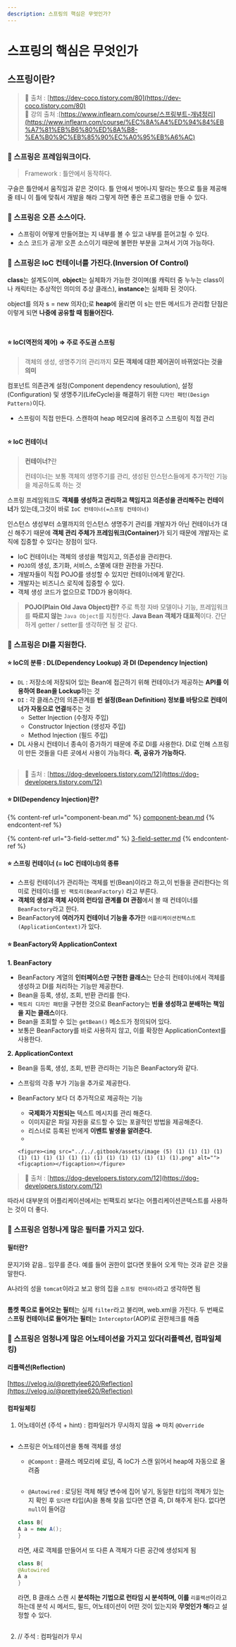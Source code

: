 ```yaml
---
description: 스프링의 핵심은 무엇인가?
---
```


# 스프링의 핵심은 무엇인가

## 스프링이란?

> 🔗 출처 : [https://dev-coco.tistory.com/80](https://dev-coco.tistory.com/80) \
> 🔗 강의 출처 :[https://www.inflearn.com/course/스프링부트-개념정리](https://www.inflearn.com/course/%EC%8A%A4%ED%94%84%EB%A7%81%EB%B6%80%ED%8A%B8-%EA%B0%9C%EB%85%90%EC%A0%95%EB%A6%AC)

### 🍒 스프링은 프레임워크이다.

> Framework : 틀안에서 동작하다.

구슬은 틀안에서 움직임과 같은 것이다. 틀 안에서 벗어나지 말라는 뜻으로 틀을 제공해줄 테니 이 틀에 맞춰서 개발을 해라 그렇게 하면 좋은 프로그램을 만들 수 있다.

### 🍒 스프링은 오픈 소스이다.

* 스프링이 어떻게 만들어졌는 지 내부를 볼 수 있고 내부를 뜯어고칠 수 있다.
* 소스 코드가 공개! 오픈 소스이기 때문에 불편한 부분을 고쳐서 기여 가능하다.

### 🍒 스프링은 IoC 컨테이너를 가진다.(Inversion Of Control)

**class**는 설계도이며, **object**는 실체화가 가능한 것이며(롤 캐릭터 중 누누는 class이나 캐릭터는 추상적인 의미의 추상 클래스), **instance**는 실체화 된 것이다.

object를 의자 s = new 의자();로 **heap**에 올리면 이 s는 만든 메서드가 관리함 단점은 이렇게 되면 **나중에 공유할 때 힘들어진다.**

<figure><img src="../../.gitbook/assets/image (3) (1) (1) (1) (1) (1) (1) (1) (1) (1) (1) (1) (1) (1) (1) (1) (1) (1) (1) (1) (1) (1) (1) (1) (1) (1) (1).png" alt=""><figcaption></figcaption></figure>

<figure><img src="../../.gitbook/assets/image (1) (1) (1) (1) (1) (1) (1) (1) (1) (1) (1) (1) (1) (1) (1) (1) (1) (1) (1) (1) (1) (1) (1) (1) (1) (1) (1) (1) (1) (1) (1) (1) (1) (1) (1) (1) (1) (1) (1) (1) (1) (1) (1) (1).png" alt=""><figcaption></figcaption></figure>

#### ⭐ IoC(역전의 제어) ⇒ 주로 주도권 스프링

> 객체의 생성, 생명주기의 관리까지 **모든 객체에 대한 제어권이 바뀌었다는 것을 의미**

컴포넌트 의존관계 설정(Component dependency resoulution), 설정(Configuration) 및 생명주기(LifeCycle)을 해결하기 위한 `디자인 패턴(Design Pattern)`이다.

* 스프링이 직접 만든다. 스캔하여 heap 메모리에 올려주고 스프링이 직접 관리

<figure><img src="../../.gitbook/assets/image (3) (1) (1) (1) (1) (1) (1) (1) (1) (1) (1) (1) (1) (1) (1) (1) (1) (1) (1) (1) (1) (1) (1) (1) (1) (1) (1) (1).png" alt=""><figcaption></figcaption></figure>

#### ⭐ IoC 컨테이너

> **컨테이너?**&#xB780;&#x20;
>
> 컨테이너는 보통 객체의 생명주기를 관리, 생성된 인스턴스들에게 추가적인 기능을 제공하도록 하는 것

스프링 프레임워크도 **객체를 생성하고 관리하고 책임지고 의존성을 관리해주는 컨테이너**가 있는데,그것이 바로 `IoC 컨테이너(=스프링 컨테이너)`

인스턴스 생성부터 소멸까지의 인스턴스 생명주기 관리를 개발자가 아닌 컨테이너가 대신 해주기 때문에 **객체 관리 주체가 프레임워크(Container)**&#xAC00; 되기 때문에 개발자는 로직에 집중할 수 있다는 장점이 있다.

* IoC 컨테이너는 객체의 생성을 책임지고, 의존성을 관리한다.
* `POJO`의 생성, 초기화, 서비스, 소멸에 대한 권한을 가진다.
* 개발자들이 직접 POJO를 생성할 수 있지만 컨테이너에게 맡긴다.
* 개발자는 비즈니스 로직에 집중할 수 있다.
* 객체 생성 코드가 없으므로 TDD가 용이하다.

> **POJO(Plain Old Java Object)란?** 주로 특정 자바 모델이나 기능, 프레임워크를 **따르지 않는** `Java Object`를 지칭한다. **Java Bean 객체가 대표적**이다. 간단하게 getter / setter를 생각하면 될 것 같다.

### 🍒 스프링은 DI를 지원한다.

#### ⭐ IoC의 분류 : DL(Dependency Lookup) 과 DI (Dependency Injection)

* `DL` : 저장소에 저장되어 있는 Bean에 접근하기 위해 컨테이너가 제공하는 **API를 이용하여 Bean을 Lockup**하는 것
* `DI` : 각 클래스간의 의존관계를 **빈 설정(Bean Definition) 정보를 바탕으로 컨테이너가 자동으로 연결**해주는 것
  * Setter Injection (수정자 주입)
  * Constructor Injection (생성자 주입)
  * Method Injection (필드 주입)
* DL 사용시 컨테이너 종속이 증가하기 때문에 주로 DI를 사용한다. DI로 인해 스프링이 만든 것들을 다른 곳에서 사용이 가능하다. **즉, 공유가 가능하다.**

<figure><img src="../../.gitbook/assets/image (4) (1) (1) (1) (1) (1) (1) (1) (1) (1) (1) (1) (1) (1) (1) (1) (1) (1) (1) (1) (1) (1) (1) (1).png" alt=""><figcaption></figcaption></figure>

> 🔗 출처 : [https://dog-developers.tistory.com/12](https://dog-developers.tistory.com/12)

#### ⭐ DI(Dependency Injection)란?

{% content-ref url="component-bean.md" %}
[component-bean.md](component-bean.md)
{% endcontent-ref %}

{% content-ref url="3-field-setter.md" %}
[3-field-setter.md](3-field-setter.md)
{% endcontent-ref %}

#### ⭐ 스프링 컨테이너 (= IoC 컨테이너)의 종류

* 스프링 컨테이너가 관리하는 객체를 빈(Bean)이라고 하고,이 빈들을 관리한다는 의미로 컨테이너를 `빈 팩토리(BeanFactory)` 라고 부른다.
* **객체의 생성과 객체 사이의 런타임 관계를 DI 관점**에서 볼 때 컨테이너를 `BeanFactory`라고 한다.
* BeanFactory에 **여러가지 컨테이너 기능을 추가**한 `어플리케이션컨텍스트(ApplicationContext)`가 있다.

#### ⭐ BeanFactory와 ApplicationContext

**1.  BeanFactory**

* BeanFactory 계열의 **인터페이스만 구현한 클래스**는 단순히 컨테이너에서 객체를 생성하고 DI를 처리하는 기능만 제공한다.
* Bean을 등록, 생성, 조회, 반환 관리를 한다.
* `팩토리 디자인 패턴`을 구현한 것으로 BeanFactory는 **빈을 생성하고 분배하는 책임을 지는 클래스**이다.
* Bean을 조회할 수 있는 `getBean()` 메소드가 정의되어 있다.
* 보통은 BeanFactory를 바로 사용하지 않고, 이를 확장한 ApplicationContext를 사용한다.

**2.  ApplicationContext**

* Bean을 등록, 생성, 조회, 반환 관리하는 기능은 BeanFactory와 같다.
* 스프링의 각종 부가 기능을 추가로 제공한다.
* BeanFactory 보다 더 추가적으로 제공하는 기능
  * **국제화가 지원되는** 텍스트 메시지를 관리 해준다.
  * 이미지같은 파일 자원을 로드할 수 있는 포괄적인 방법을 제공해준다.
  * 리스너로 등록된 빈에게 **이벤트 발생을 알려준다.**
  *

      <figure><img src="../../.gitbook/assets/image (5) (1) (1) (1) (1) (1) (1) (1) (1) (1) (1) (1) (1) (1) (1) (1) (1) (1).png" alt=""><figcaption></figcaption></figure>

> 🔗 출처 : [https://dog-developers.tistory.com/12](https://dog-developers.tistory.com/12)

따라서 대부분의 어플리케이션에서는 빈팩토리 보다는 어플리케이션콘텍스트를 사용하는 것이 더 좋다.

### 🍒 스프링은 엄청나게 많은 필터를 가지고 있다.

#### 필터란?

문지기와 같음.. 임무를 준다. 예를 들어 권한이 없다면 못들어 오게 막는 것과 같은 것을 말한다.

A나라의 성을 `tomcat`이라고 보고 왕의 집을 `스프링 컨테이너`라고 생각하면 됨

<figure><img src="../../.gitbook/assets/image (7) (1) (1) (1) (1) (1) (1) (1) (1) (1) (1) (1) (1) (1).png" alt=""><figcaption></figcaption></figure>

**톰켓 쪽으로 들어오는 필터**는 실제 `filter`라고 불리며, web.xml을 가진다. 두 번째로 스**프링 컨테이너로 들어가는 필터**는 `Interceptor`(AOP)로 권한체크를 해줌

### 🍒 스프링은 엄청나게 많은 어노테이션을 가지고 있다(리플렉션, 컴파일체킹)

#### 리플렉션(Reflection)

[https://velog.io/@prettylee620/Reflection](https://velog.io/@prettylee620/Reflection)

#### 컴파일체킹

1. 어노테이션 (주석 + hint) : 컴파일러가 무시하지 않음 ⇒ 마치 `@Override`

<figure><img src="../../.gitbook/assets/image (8) (1) (1) (1) (1) (1) (1) (1) (1) (1) (1) (1).png" alt=""><figcaption></figcaption></figure>

*   스프링은 어노테이션을 통해 객체를 생성

    * `@Compont` : 클래스 메모리에 로딩, 즉 IoC가 스캔 읽어서 heap에 자동으로 올려줌

    <figure><img src="../../.gitbook/assets/image (10) (1) (1) (1) (1) (1) (1) (1) (1).png" alt=""><figcaption></figcaption></figure>

    * `@Autowired` : 로딩된 객체 해당 변수에 집어 넣기, 동일한 타입의 객체가 있는지 확인 후 `있다면` 타입(A)을 통해 찾음 있다면 연결 즉, DI 해주게 된다. 없다면 `null`이 들어감

    ```java
    class B{
    A a = new A();
    }
    ```

    라면, 새로 객체를 만들어서 또 다른 A 객체가 다른 공간에 생성되게 됨

    ```java
    class B{
    @Autowired
    A a 
    }
    ```

    라면, B 클래스 스캔 시 **분석하는 기법으로 런타임 시 분석하며, 이를** `리플렉션`이라고 하는데 분석 시 메서드, 필드, 어노테이션이 어떤 것이 있는지와 **무엇인가 해**라고 설정할 수 있다.

<figure><img src="../../.gitbook/assets/image (11) (1) (1) (1) (1) (1) (1).png" alt=""><figcaption></figcaption></figure>

2. // 주석 : 컴파일러가 무시
